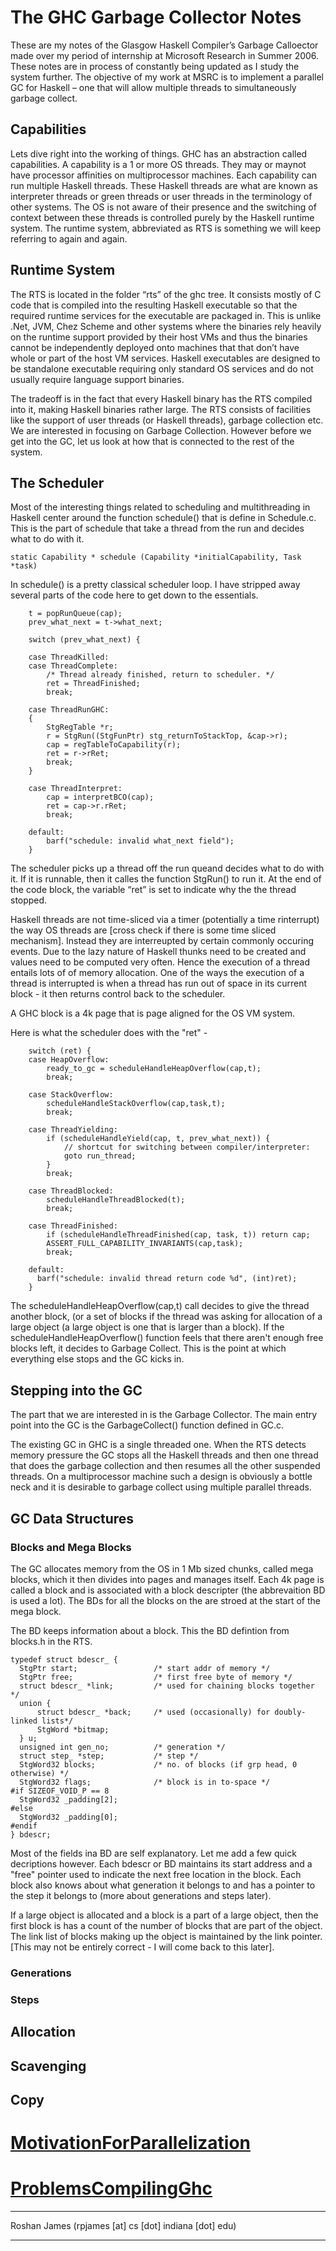 # The GHC Garbage Collector Notes



These are my notes of the Glasgow Haskell Compiler’s Garbage Calloector made over my period of internship at Microsoft Research in Summer 2006. These notes are in process of constantly being updated as I study the system further. The objective of my work at MSRC is to implement a parallel GC for Haskell – one that will allow multiple threads to simultaneously garbage collect.  


## Capabilities



Lets dive right into the working of things. GHC has an abstraction called capabilities. A capability is a 1 or more OS threads. They may or maynot have processor affinities on multiprocessor machines. Each capability can run multiple Haskell threads. These Haskell threads are what are known as interpreter threads or green threads or user threads in the terminology of other systems. The OS is not aware of their presence and the switching of context between these threads is controlled purely by the Haskell runtime system. The runtime system, abbreviated as RTS is something we will keep referring to again and again. 


## Runtime System



The RTS is located in the folder “rts” of the ghc tree. It consists mostly of C code that is compiled into the resulting Haskell executable so that the required runtime services for the executable are packaged in. This is unlike .Net, JVM, Chez Scheme and other systems where the binaries rely heavily on the runtime support provided by their host VMs and thus the binaries cannot be independently deployed onto machines that that don’t have whole or part of the host VM services. Haskell executables are designed to be standalone executable requiring only standard OS services and do not usually require language support binaries. 



The tradeoff is in the fact that every Haskell binary has the RTS compiled into it, making Haskell binaries rather large. The RTS consists of facilities like the support of user threads (or Haskell threads), garbage collection etc. We are interested in focusing on Garbage Collection. However before we get into the GC, let us look at how that is connected to the rest of the system.


## The Scheduler



Most of the interesting things related to scheduling and multithreading in Haskell center around the function schedule() that is define in Schedule.c. This is the part of schedule that take a thread from the run and decides what to do with it. 


```wiki
static Capability * schedule (Capability *initialCapability, Task *task)
```


In schedule() is a pretty classical scheduler loop. I have stripped away several parts of the code here to get down to the essentials.


```
    t = popRunQueue(cap);
    prev_what_next = t->what_next;

    switch (prev_what_next) {
        
    case ThreadKilled:
    case ThreadComplete:
        /* Thread already finished, return to scheduler. */
        ret = ThreadFinished;
        break;
        
    case ThreadRunGHC:
    {
        StgRegTable *r;
        r = StgRun((StgFunPtr) stg_returnToStackTop, &cap->r);
        cap = regTableToCapability(r);
        ret = r->rRet;
        break;
    }
    
    case ThreadInterpret:
        cap = interpretBCO(cap);
        ret = cap->r.rRet;
        break;
        
    default:
        barf("schedule: invalid what_next field");
    }
```


The scheduler picks up a thread off the run queand decides what to do with it. If it is runnable, then it calles the function StgRun() to run it. At the end of the code block, the variable “ret” is set to indicate why the the thread stopped. 



Haskell threads are not time-sliced via a timer (potentially a time rinterrupt) the way OS threads are \[cross check if there is some time sliced mechanism\]. Instead they are interreupted by certain commonly occuring events. Due to the lazy nature of Haskell thunks need to be created and values need to be computed very often. Hence the execution of a thread entails lots of of memory allocation. One of the ways the execution of a thread is interrupted is when a thread has run out of space in its current block - it then returns control back to the scheduler. 



A GHC block is a 4k page that is page aligned for the OS VM system.  



Here is what the scheduler does with the "ret" - 


```
    switch (ret) {
    case HeapOverflow:
        ready_to_gc = scheduleHandleHeapOverflow(cap,t);
        break;

    case StackOverflow:
        scheduleHandleStackOverflow(cap,task,t);
        break;

    case ThreadYielding:
        if (scheduleHandleYield(cap, t, prev_what_next)) {
            // shortcut for switching between compiler/interpreter:
            goto run_thread; 
        }
        break;

    case ThreadBlocked:
        scheduleHandleThreadBlocked(t);
        break;

    case ThreadFinished:
        if (scheduleHandleThreadFinished(cap, task, t)) return cap;
        ASSERT_FULL_CAPABILITY_INVARIANTS(cap,task);
        break;

    default:
      barf("schedule: invalid thread return code %d", (int)ret);
    }
```


The scheduleHandleHeapOverflow(cap,t) call decides to give the thread another block, (or a set of blocks if the thread was asking for allocation of a large object (a large object is one that is larger than a block). If the scheduleHandleHeapOverflow() function feels that there aren't enough free blocks left, it decides to Garbage Collect. This is the point at which everything else stops and the GC kicks in. 


## Stepping into the GC



The part that we are interested in is the Garbage Collector. The main entry point into the GC is the GarbageCollect() function  defined in GC.c.



The existing GC in GHC is a single threaded one. When the RTS detects memory pressure the GC stops all the Haskell threads and then one thread that does the garbage collection and then resumes all the other suspended threads. On a multiprocessor machine such a design is obviously a bottle neck and it is desirable to garbage collect using multiple parallel threads. 


## GC Data Structures


### Blocks and Mega Blocks



The GC allocates memory from the OS in 1 Mb sized chunks, called mega blocks, which it then divides into pages and manages itself. Each 4k page is called a block and is associated with a block descripter (the abbrevaition BD is used a lot). The BDs for all the blocks on the are stroed at the start of the mega block. 



The BD keeps information about a block. This the BD defintion from blocks.h in the RTS.


```
typedef struct bdescr_ {
  StgPtr start;                 /* start addr of memory */
  StgPtr free;                  /* first free byte of memory */
  struct bdescr_ *link;         /* used for chaining blocks together */
  union { 
      struct bdescr_ *back;     /* used (occasionally) for doubly-linked lists*/
      StgWord *bitmap;
  } u;
  unsigned int gen_no;          /* generation */
  struct step_ *step;           /* step */
  StgWord32 blocks;             /* no. of blocks (if grp head, 0 otherwise) */
  StgWord32 flags;              /* block is in to-space */
#if SIZEOF_VOID_P == 8
  StgWord32 _padding[2];
#else
  StgWord32 _padding[0];
#endif
} bdescr;
```


Most of the fields ina BD are self explanatory. Let me add a few quick decriptions however. Each bdescr or BD maintains its start address and a "free" pointer used to indicate the next free location in the block. Each block also knows about what generation it belongs to and has a pointer to the step it belongs to (more about generations and steps later). 



If a large object is allocated and a block is a part of a large object, then the first block is has a count of the number of blocks that are part of the object. The link list of blocks making up the object is maintained by the link pointer. \[This may not be entirely correct - I will come back to this later\].


### Generations


### Steps


## Allocation


## Scavenging


## Copy


# [MotivationForParallelization](motivation-for-parallelization)


# [ProblemsCompilingGhc](problems-compiling-ghc)


---



Roshan James (rpjames \[at\] cs \[dot\] indiana \[dot\] edu)


---



